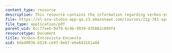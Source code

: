 ```yaml
---
content_type: resource
description: This resource contains the information regarding verbos-entrevista-encuesta.
file: https://ol-ocw-studio-app-qa.s3.amazonaws.com/courses/21g-701-spanish-i-fall-2003/6ded0036b510ce979eb7e6e843161a8d_MIT21G_701F03_4encuest.pdf
file_type: application/pdf
parent_uid: 0cc77aeb-9d79-6c9b-9939-d35082c099f4
resourcetype: Document
title: Verbos-Entrevista-Encuesta
uid: 6ded0036-b510-ce97-9eb7-e6e843161a8d
---
```

